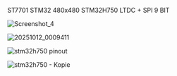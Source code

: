 ST7701 STM32 480x480 STM32H750 LTDC + SPI 9 BIT

![Screenshot_4](https://github.com/user-attachments/assets/876af3db-c7d4-4fe6-a95c-33a94404f7d4)

![20251012_0009411](https://github.com/user-attachments/assets/ba414eb2-6708-4b65-b3c2-2c43c9981cc9)

![stm32h750 pinout](https://github.com/user-attachments/assets/2b741316-2b5b-447e-b7ba-a8f2059d5282)

![stm32h750 - Kopie](https://github.com/user-attachments/assets/58e59a9a-ea2b-41b0-8e96-03ce7c94c5c3)

